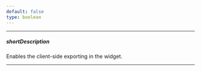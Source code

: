 ```yaml
---
default: false
type: boolean
---
```

---
##### shortDescription
Enables the client-side exporting in the widget.

---
